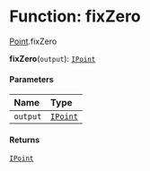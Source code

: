 # Function: fixZero

[Point](/auto-docs/editor/modules/Point.md).fixZero

**fixZero**(`output`): [`IPoint`](/auto-docs/editor/interfaces/IPoint.md)

#### Parameters

| Name | Type |
| :------ | :------ |
| `output` | [`IPoint`](/auto-docs/editor/interfaces/IPoint.md) |

#### Returns

[`IPoint`](/auto-docs/editor/interfaces/IPoint.md)
